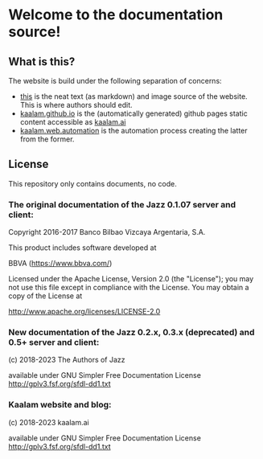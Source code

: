 # Welcome to the documentation source!

## What is this?

The website is build under the following separation of concerns:

  - [this](https://github.com/kaalam/document.source) is the neat text (as markdown) and image source of the website. This is where authors should edit.
  - [kaalam.github.io](https://github.com/kaalam/kaalam.github.io) is the (automatically generated) github pages static content accessible as [kaalam.ai](https://kaalam.github.io/)
  - [kaalam.web.automation](https://github.com/kaalam/kaalam.web.automation) is the automation process creating the latter from the former.


## License

  This repository only contains documents, no code.

### The original documentation of the Jazz 0.1.07 server and client:

  Copyright 2016-2017 Banco Bilbao Vizcaya Argentaria, S.A.

This product includes software developed at

BBVA (https://www.bbva.com/)

Licensed under the Apache License, Version 2.0 (the "License"); you may not use this file except in compliance with the License. You may obtain a copy of the License at

http://www.apache.org/licenses/LICENSE-2.0


### New documentation of the Jazz 0.2.x, 0.3.x (deprecated) and 0.5+ server and client:

  (c) 2018-2023 The Authors of Jazz

  available under GNU Simpler Free Documentation License http://gplv3.fsf.org/sfdl-dd1.txt


### Kaalam website and blog:

  (c) 2018-2023 kaalam.ai

  available under GNU Simpler Free Documentation License http://gplv3.fsf.org/sfdl-dd1.txt

